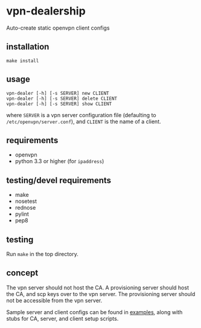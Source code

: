 # vpn-dealership

Auto-create static openvpn client configs

## installation

`make install`

## usage

    vpn-dealer [-h] [-s SERVER] new CLIENT
    vpn-dealer [-h] [-s SERVER] delete CLIENT
    vpn-dealer [-h] [-s SERVER] show CLIENT

where `SERVER` is a vpn server configuration file
(defaulting to `/etc/openvpn/server.conf`),
and `CLIENT` is the name of a client.

## requirements

* openvpn
* python 3.3 or higher (for `ipaddress`)

## testing/devel requirements

* make
* nosetest
* rednose
* pylint
* pep8

## testing

Run `make` in the top directory.

## concept

The vpn server should not host the CA. 
A provisioning server should host the CA,
and scp keys over to the vpn server.
The provisioning server should not be accessible from the vpn server.

Sample server and client configs can be found in [examples](examples),
along with stubs for CA, server, and client setup scripts.
